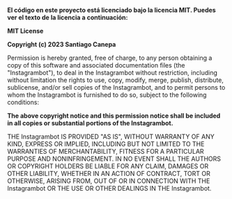 **El código en este proyecto está licenciado bajo la licencia MIT. Puedes ver el texto de la licencia a continuación:**

**MIT License**

**Copyright (c) 2023 Santiago Canepa**

Permission is hereby granted, free of charge, to any person obtaining a copy
of this software and associated documentation files (the "Instagrambot"), to deal
in the Instagrambot without restriction, including without limitation the rights
to use, copy, modify, merge, publish, distribute, sublicense, and/or sell
copies of the Instagrambot, and to permit persons to whom the Instagrambot is
furnished to do so, subject to the following conditions:

**The above copyright notice and this permission notice shall be included in all
copies or substantial portions of the Instagrambot.**

THE Instagrambot IS PROVIDED "AS IS", WITHOUT WARRANTY OF ANY KIND, EXPRESS OR
IMPLIED, INCLUDING BUT NOT LIMITED TO THE WARRANTIES OF MERCHANTABILITY,
FITNESS FOR A PARTICULAR PURPOSE AND NONINFRINGEMENT. IN NO EVENT SHALL THE
AUTHORS OR COPYRIGHT HOLDERS BE LIABLE FOR ANY CLAIM, DAMAGES OR OTHER
LIABILITY, WHETHER IN AN ACTION OF CONTRACT, TORT OR OTHERWISE, ARISING FROM,
OUT OF OR IN CONNECTION WITH THE Instagrambot OR THE USE OR OTHER DEALINGS IN THE
Instagrambot.
